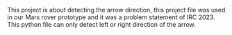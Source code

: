 This project is about detecting the arrow direction, this project file was used in our Mars rover prototype and it was a problem statement of IRC 2023. 
This python file can only detect left or right direction of the arrow.
